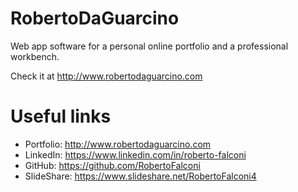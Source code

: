 # RobertoDaGuarcino
Web app software for a personal online portfolio and a professional workbench.

Check it at http://www.robertodaguarcino.com

# Useful links
- Portfolio: http://www.robertodaguarcino.com  
- LinkedIn: https://www.linkedin.com/in/roberto-falconi  
- GitHub: https://github.com/RobertoFalconi  
- SlideShare: https://www.slideshare.net/RobertoFalconi4  
